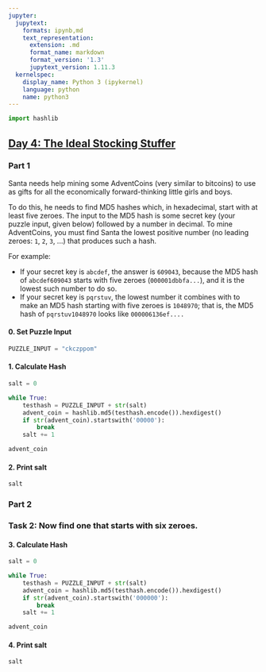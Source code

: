 ```yaml
---
jupyter:
  jupytext:
    formats: ipynb,md
    text_representation:
      extension: .md
      format_name: markdown
      format_version: '1.3'
      jupytext_version: 1.11.3
  kernelspec:
    display_name: Python 3 (ipykernel)
    language: python
    name: python3
---
```


```python
import hashlib
```

<!-- #region -->
## [Day 4: The Ideal Stocking Stuffer](https://adventofcode.com/2015/day/4)


### Part 1
Santa needs help mining some AdventCoins (very similar to bitcoins) to use as gifts for all the economically forward-thinking little girls and boys.

To do this, he needs to find MD5 hashes which, in hexadecimal, start with at least five zeroes. The input to the MD5 hash is some secret key (your puzzle input, given below) followed by a number in decimal. To mine AdventCoins, you must find Santa the lowest positive number (no leading zeroes: `1`, `2`, `3`, ...) that produces such a hash.

For example:
- If your secret key is `abcdef`, the answer is `609043`, because the MD5 hash of `abcdef609043` starts with five zeroes (`000001dbbfa...`), and it is the lowest such number to do so.
- If your secret key is `pqrstuv`, the lowest number it combines with to make an MD5 hash starting with five zeroes is `1048970`; that is, the MD5 hash of `pqrstuv1048970` looks like `000006136ef....`
<!-- #endregion -->

#### 0. Set Puzzle Input

```python
PUZZLE_INPUT = "ckczppom"
```

#### 1. Calculate Hash

```python
salt = 0

while True:
    testhash = PUZZLE_INPUT + str(salt)
    advent_coin = hashlib.md5(testhash.encode()).hexdigest()
    if str(advent_coin).startswith('00000'):
        break
    salt += 1

advent_coin
```

#### 2. Print salt

```python
salt
```

### Part 2
### Task 2: Now find one that starts with six zeroes.


#### 3. Calculate Hash

```python
salt = 0

while True:
    testhash = PUZZLE_INPUT + str(salt)
    advent_coin = hashlib.md5(testhash.encode()).hexdigest()
    if str(advent_coin).startswith('000000'):
        break
    salt += 1

advent_coin
```

#### 4. Print salt

```python
salt
```
